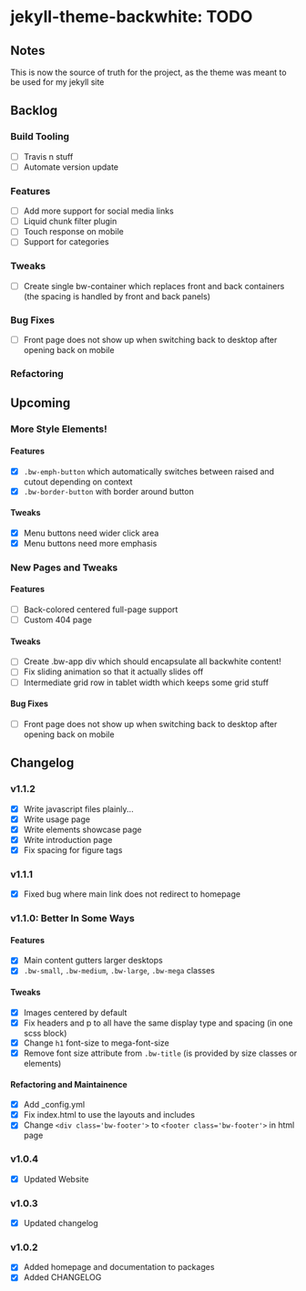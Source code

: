 jekyll-theme-backwhite: TODO
=============================================================

Notes
-------------------------------------------------------------

This is now the source of truth for the project, as the
theme was meant to be used for my jekyll site

Backlog
-------------------------------------------------------------

### Build Tooling

- [ ] Travis n stuff
- [ ] Automate version update

### Features

- [ ] Add more support for social media links
- [ ] Liquid chunk filter plugin
- [ ] Touch response on mobile
- [ ] Support for categories

### Tweaks

- [ ] Create single bw-container which replaces 
front and back containers (the spacing is handled by 
front and back panels)

### Bug Fixes

- [ ] Front page does not show up when switching back to 
desktop after opening back on mobile

### Refactoring

Upcoming
-------------------------------------------------------------

### More Style Elements!

#### Features

- [x] `.bw-emph-button` which automatically switches between 
        raised and cutout depending on context
- [x] `.bw-border-button` with border around button

#### Tweaks

- [x] Menu buttons need wider click area
- [x] Menu buttons need more emphasis

### New Pages and Tweaks

#### Features

- [ ] Back-colored centered full-page support
- [ ] Custom 404 page

#### Tweaks

- [ ] Create .bw-app div which should encapsulate 
all backwhite content!
- [ ] Fix sliding animation so that it actually slides off
- [ ] Intermediate grid row in tablet width which
keeps some grid stuff

#### Bug Fixes

- [ ] Front page does not show up when switching back to 
        desktop after opening back on mobile

Changelog
-------------------------------------------------------------

### v1.1.2

- [x] Write javascript files plainly...
- [x] Write usage page
- [x] Write elements showcase page
- [x] Write introduction page
- [x] Fix spacing for figure tags

### v1.1.1

- [x] Fixed bug where main link does not redirect to homepage

### v1.1.0: Better In Some Ways

#### Features

- [x] Main content gutters larger desktops
- [x] `.bw-small`, `.bw-medium`, `.bw-large`, 
        `.bw-mega` classes

#### Tweaks

- [x] Images centered by default
- [x] Fix headers and p to all have the same display type 
        and spacing (in one scss block)
- [x] Change `h1` font-size to mega-font-size
- [x] Remove font size attribute from `.bw-title` (is
        provided by size classes or elements)

#### Refactoring and Maintainence

- [x] Add _config.yml
- [x] Fix index.html to use the layouts and includes
- [x] Change `<div class='bw-footer'>` to 
        `<footer class='bw-footer'>` in html page

### v1.0.4

- [x] Updated Website

### v1.0.3

- [x] Updated changelog

### v1.0.2

- [x] Added homepage and documentation to packages
- [x] Added CHANGELOG